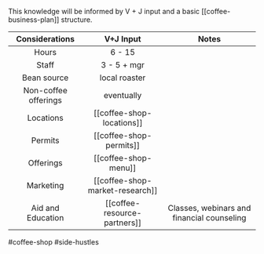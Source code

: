 This knowledge will be informed by V + J input and a basic [[coffee-business-plan]] structure.


| Considerations |  V+J Input | Notes |
| :---: | :---: | :---: |
| Hours | 6 - 15 | |
| Staff | 3 - 5 + mgr | |
| Bean source | local roaster | |
| Non-coffee offerings | eventually | |
| Locations | [[coffee-shop-locations]] | |
| Permits | [[coffee-shop-permits]] | |
| Offerings | [[coffee-shop-menu]] | |
| Marketing | [[coffee-shop-market-research]] | |
| Aid and Education | [[coffee-resource-partners]] | Classes, webinars and financial counseling |


#coffee-shop #side-hustles 


